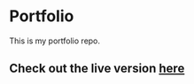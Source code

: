 # Portfolio

This is my portfolio repo.

## Check out the live version [here](https://www.shanibck.site/)
